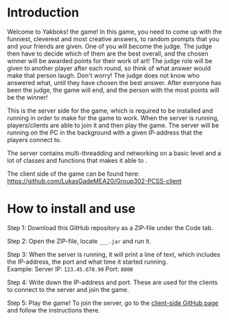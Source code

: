 # Introduction
Welcome to Yakboks! the game! In this game, you need to come up with the funniest, cleverest and most creative answers, to random prompts that you and your friends are given. One of you will become the judge. The judge then have to decide which of them are the best overall, and the chosen winner will be awarded points for their work of art! The judge role will be given to another player after each round, so think of what answer would make that person laugh. Don't worry! The judge does not know who answered what, until they have chosen the best answer.  After everyone has been the judge, the game will end, and the person with the most points will be the winner!

This is the server side for the game, which is required to be installed and running in order to make for the game to work. When the server is running, players/clients are able to join it and then play the game. The server will be running on the PC in the background with a given IP-address that the players connect to.

The server contains multi-threadding and networking on a basic level and a lot of classes and functions that makes it able to .

The client side of the game can be found here: https://github.com/LukasGadeMEA20/Group302-PCSS-client

# How to install and use
Step 1: Download this GitHub repository as a ZIP-file under the Code tab.

Step 2: Open the ZIP-file, locate ```___.jar``` and run it.

Step 3: When the server is running, it will print a line of text, which includes the IP-address, the port and what time it started running.  
Example: Server IP: ```123.45.678.90``` Port: ```8000```

Step 4: Write down the IP-address and port. These are used for the clients to connect to the server and join the game.

Step 5: Play the game! To join the server, go to the [client-side GitHub page](https://github.com/LukasGadeMEA20/Group302-PCSS-client) and follow the instructions there.
